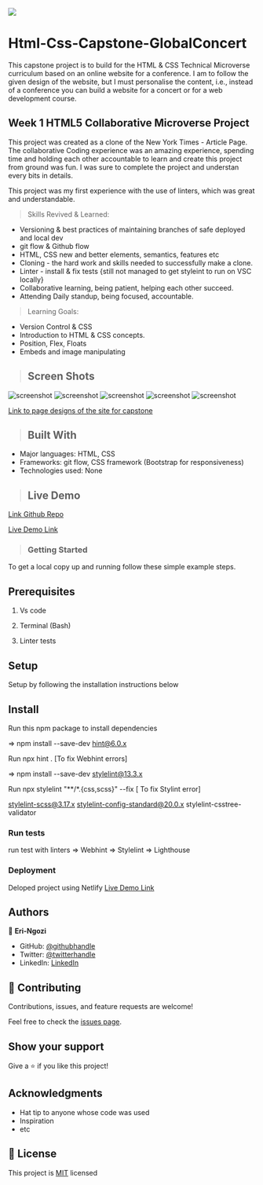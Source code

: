 ![](https://img.shields.io/badge/Microverse-blueviolet)

# Html-Css-Capstone-GlobalConcert

This capstone project is to build for the HTML &amp; CSS Technical Microverse curriculum based on an online website for a conference. I am to follow the given design of the website, but I must personalise the content, i.e., instead of a conference you can build a website for a concert or for a web development course.

## Week 1  HTML5 Collaborative Microverse Project

This project was created as a clone of the New York Times - Article Page.
The collaborative Coding experience was an amazing experience, spending time and holding each other accountable  to learn and  create this project from ground was fun. I was sure to complete the project and understan every bits in details.

This project was my  first experience with the use of linters, which was great and understandable.

>Skills Revived & Learned:

- Versioning & best practices of maintaining branches of safe deployed and local dev
- git flow & Github flow
- HTML, CSS new and better elements, semantics, features etc
- Cloning - the hard work and skills needed to successfully make a clone.
- Linter - install & fix tests {still not managed to get styleint to run on VSC locally}
- Collaborative learning, being patient, helping each other succeed.
- Attending Daily standup, being focused, accountable.

> Learning Goals:

- Version Control & CSS
- Introduction to HTML & CSS concepts.
- Position, Flex, Floats
- Embeds and image manipulating
  
>## Screen Shots
![screenshot](./assets/img/Capture.jpg)
![screenshot](./assets/img/p1.JPG)
![screenshot](./assets/img/p2.JPG)
![screenshot](./assets/img/s1.JPG)
![screenshot](./assets/img/s2.JPG)

[Link to page designs of the site for capstone ](https://www.behance.net/gallery/29845175/CC-Global-Summit-2015)
>## Built With

- Major languages: HTML, CSS
- Frameworks: git flow, CSS framework (Bootstrap for responsiveness)
- Technologies used: None

>## Live Demo

  [Link Github Repo](https://github.com/errea)

  [Live Demo Link](https://hardcore-hodgkin-3a83ed.netlify.app/)

>### Getting Started

To get a local copy up and running follow these simple example steps.

## Prerequisites

1. Vs code

2. Terminal (Bash)

3. Linter tests

## Setup

Setup by  following the installation instructions below 

## Install

 Run this npm package to install dependencies

 => npm install --save-dev hint@6.0.x

 Run npx hint . [To fix Webhint errors]

 => npm install --save-dev stylelint@13.3.x 

Run npx stylelint "**/*.{css,scss}" --fix [ To fix Stylint error]

 stylelint-scss@3.17.x stylelint-config-standard@20.0.x stylelint-csstree-validator

### Run tests

run test with linters
=> Webhint
=> Stylelint
=> Lighthouse

### Deployment

Deloped  project using Netlify 
[Live Demo Link](https://hardcore-hodgkin-3a83ed.netlify.app/)

## Authors

👤 **Eri-Ngozi**

- GitHub: [@githubhandle](https://github.com/errea)
- Twitter: [@twitterhandle](https://twitter.com/Erreakay)
- LinkedIn: [LinkedIn](https://www.linkedin.com/in/eri-ngozi-okereafor/)

## 🤝 Contributing

Contributions, issues, and feature requests are welcome!

Feel free to check the [issues page](issues/).

## Show your support

Give a ⭐️ if you like this project!

## Acknowledgments

- Hat tip to anyone whose code was used
- Inspiration
- etc

## 📝 License

This project is [MIT](https://mit-license.org/) licensed
